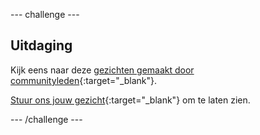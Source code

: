 --- challenge ---

## Uitdaging


Kijk eens naar deze [gezichten gemaakt door communityleden](https://wke.lt/w/s/8sVH4f){:target="_blank"}.

[Stuur ons jouw gezicht](https://form.raspberrypi.org/f/community-project-submissions){:target="_blank"} om te laten zien.


--- /challenge ---